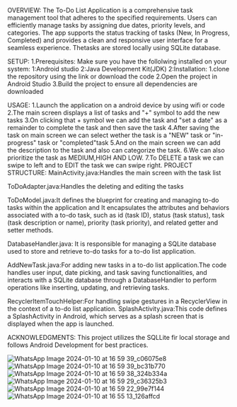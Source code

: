 OVERVIEW:
The To-Do List Application is a comprehensive task management tool that adheres to the specified requirements.
Users can efficiently manage tasks by assigning due dates, priority levels, and categories. 
The app supports the status tracking of tasks (New, In Progress, Completed) and provides a clean and responsive user interface for a seamless experience.
Thetasks are stored locally using SQLite database.

SETUP:
1.Prerequisites:
  Make sure you have the follolwing installed on your system:
      1:Android studio
      2:Java Development Kit(JDK)
2:Installation:
      1.clone the repository using the link or download the code
      2.Open the project in Android Studio
      3.Build the project to ensure all dependencies are downloaded

USAGE:
   1.Launch the application on a android device by using wifi or code
   2.The main screen displays a list of tasks and "+" symbol to add the new tasks
   3.On clicking that + symbol we can add the task and "set a date" as a remainder to complete the task and then save the task
   4.After saving the task on main screen we can select wether the task is a "NEW" task or "in-progress" task or "completed"task
   5.And on the main screen we can add the description to the task and also can categorize the task.
   6.We can also prioritize the task as MEDIUM,HIGH AND LOW.
   7.To DELETE a task we can swipe to left and to EDIT the task we can swipe right.
PROJECT STRUCTURE:
MainActivity.java:Handles the main screen with the task list

ToDoAdapter.java:Handles the deleting and editing the tasks

ToDoModel.java:It defines the blueprint for creating and managing to-do tasks within the application and  It encapsulates the attributes and behaviors associated with a to-do task, such as id (task ID), status (task status), task (task description or name), priority (task priority), and related getter and setter methods.

DatabaseHandler.java: It is responsible for managing a SQLite database used to store and retrieve to-do tasks for a to-do list application.

AddNewTask.java:For adding new tasks in a to-do list application.The code handles user input, date picking, and task saving functionalities, and interacts with a SQLite database through a DatabaseHandler to perform operations like inserting, updating, and retrieving tasks. 

RecyclerItemTouchHelper:For handling swipe gestures in a RecyclerView in the context of a to-do list application. 
SplashActivity.java:This code defines a SplashActivity in Android, which serves as a splash screen that is displayed when the app is launched. 

ACKNOWLEDGMENTS:
This project utilizes the SQLLite fir local storage and follows Android Development for best practices.

![WhatsApp Image 2024-01-10 at 16 59 39_c06075e8](https://github.com/gollagayatri/todo_list/assets/95433356/b022d2e3-1133-4d38-901a-bc1d3d281507)
![WhatsApp Image 2024-01-10 at 16 59 39_bc31b770](https://github.com/gollagayatri/todo_list/assets/95433356/834296fd-ab91-4c63-8336-776b2c1eb54c)
![WhatsApp Image 2024-01-10 at 16 59 38_324b334a](https://github.com/gollagayatri/todo_list/assets/95433356/c529b595-34f7-4214-9857-f6865351e832)
![WhatsApp Image 2024-01-10 at 16 59 29_c36325b3](https://github.com/gollagayatri/todo_list/assets/95433356/7b3fb775-49ac-469d-8381-a3a45eb1dae0)
![WhatsApp Image 2024-01-10 at 16 59 22_99e7f144](https://github.com/gollagayatri/todo_list/assets/95433356/5b494962-4a75-4f92-888d-ce160b3493a2)
![WhatsApp Image 2024-01-10 at 16 55 13_126affcd](https://github.com/gollagayatri/todo_list/assets/95433356/55c54f19-272a-4ce4-9b92-ee036e1a4743)


